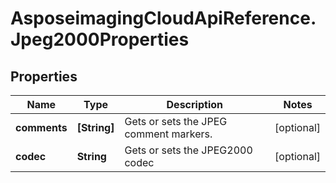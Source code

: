 # AsposeimagingCloudApiReference.Jpeg2000Properties

## Properties
Name | Type | Description | Notes
------------ | ------------- | ------------- | -------------
**comments** | **[String]** | Gets or sets the JPEG comment markers. | [optional] 
**codec** | **String** | Gets or sets the JPEG2000 codec | [optional] 



